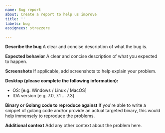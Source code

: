 ```yaml
---
name: Bug report
about: Create a report to help us improve
title: ''
labels: bug
assignees: strazzere

---
```


**Describe the bug**
A clear and concise description of what the bug is.

**Expected behavior**
A clear and concise description of what you expected to happen.

**Screenshots**
If applicable, add screenshots to help explain your problem.

**Desktop (please complete the following information):**
 - OS: [e.g. Windows / Linux / MacOS]
 - IDA version [e.g. 7.0, 7.1 ... 7.3]

**Binary or Golang code to reproduce against**
If you're able to write a snippet of golang code and/or provide an actual targeted binary, this would help immensely to reproduce the problems.

**Additional context**
Add any other context about the problem here.

